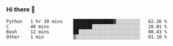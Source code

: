 ### Hi there 👋

<!--START_SECTION:waka-->

```text
Python   1 hr 30 mins    ███████████████▓░░░░░░░░░   62.36 %
C        40 mins         ███████░░░░░░░░░░░░░░░░░░   28.01 %
Bash     12 mins         ██░░░░░░░░░░░░░░░░░░░░░░░   08.43 %
Other    1 min           ▒░░░░░░░░░░░░░░░░░░░░░░░░   01.10 %
```

<!--END_SECTION:waka-->


<!--
**AnkelMauCastillo/AnkelMauCastillo** is a ✨ _special_ ✨ repository because its `README.md` (this file) appears on your GitHub profile.

Here are some ideas to get you started:

- 🔭 I’m currently working on ...
- 🌱 I’m currently learning ...
- 👯 I’m looking to collaborate on ...
- 🤔 I’m looking for help with ...
- 💬 Ask me about ...
- 📫 How to reach me: ...
- 😄 Pronouns: ...
- ⚡ Fun fact: ...
-->
